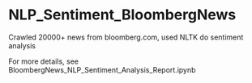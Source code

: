 # NLP_Sentiment_BloombergNews
Crawled 20000+ news from bloomberg.com, used NLTK do sentiment analysis

For more details, see BloombergNews_NLP_Sentiment_Analysis_Report.ipynb
